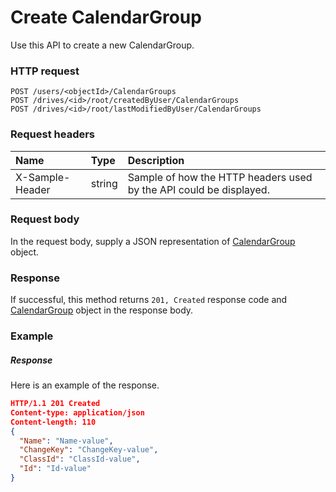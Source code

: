 # Create CalendarGroup

Use this API to create a new CalendarGroup.
### HTTP request
```http
POST /users/<objectId>/CalendarGroups
POST /drives/<id>/root/createdByUser/CalendarGroups
POST /drives/<id>/root/lastModifiedByUser/CalendarGroups

```
### Request headers
| Name       | Type | Description|
|:---------------|:--------|:----------|
| X-Sample-Header  | string  | Sample of how the HTTP headers used by the API could be displayed.|

### Request body
In the request body, supply a JSON representation of [CalendarGroup](../resources/calendargroup.md) object.


### Response
If successful, this method returns `201, Created` response code and [CalendarGroup](../resources/calendargroup.md) object in the response body.

### Example
##### Response
Here is an example of the response.
```json
HTTP/1.1 201 Created
Content-type: application/json
Content-length: 110
{
  "Name": "Name-value",
  "ChangeKey": "ChangeKey-value",
  "ClassId": "ClassId-value",
  "Id": "Id-value"
}
```

<!-- uuid: 0fc11ed3-ff7f-4d30-8d04-090b6425468f\n2015-10-09 15:15:46 UTC -->